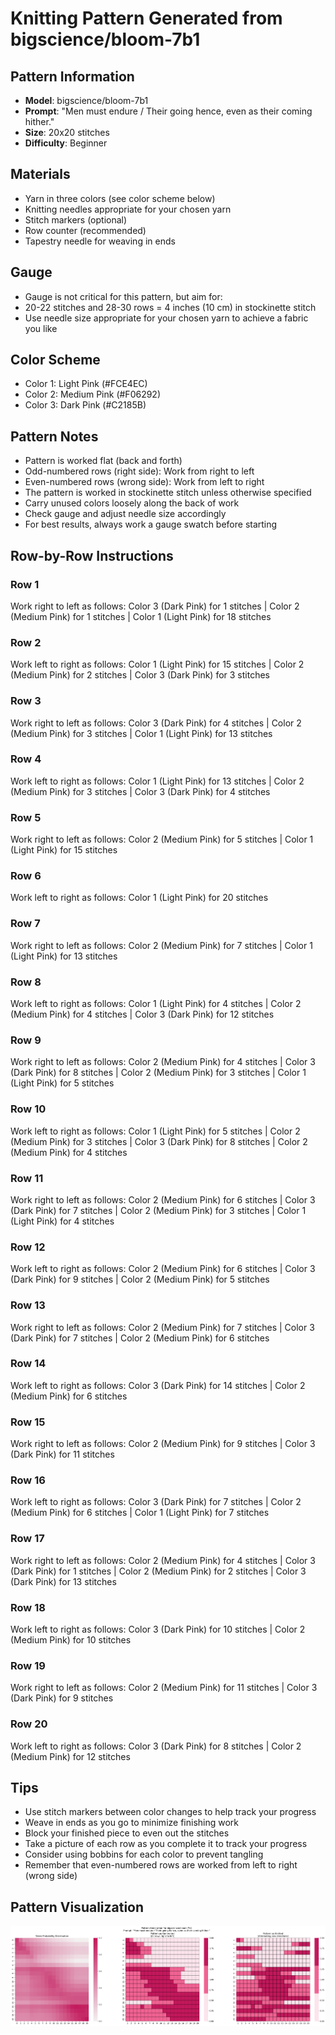 # Knitting Pattern Generated from bigscience/bloom-7b1

## Pattern Information
- **Model**: bigscience/bloom-7b1
- **Prompt**: "Men must endure / Their going hence, even as their coming hither."
- **Size**: 20x20 stitches
- **Difficulty**: Beginner

## Materials
- Yarn in three colors (see color scheme below)
- Knitting needles appropriate for your chosen yarn
- Stitch markers (optional)
- Row counter (recommended)
- Tapestry needle for weaving in ends

## Gauge
- Gauge is not critical for this pattern, but aim for:
- 20-22 stitches and 28-30 rows = 4 inches (10 cm) in stockinette stitch
- Use needle size appropriate for your chosen yarn to achieve a fabric you like

## Color Scheme
- Color 1: Light Pink (#FCE4EC)
- Color 2: Medium Pink (#F06292)
- Color 3: Dark Pink (#C2185B)

## Pattern Notes
- Pattern is worked flat (back and forth)
- Odd-numbered rows (right side): Work from right to left
- Even-numbered rows (wrong side): Work from left to right
- The pattern is worked in stockinette stitch unless otherwise specified
- Carry unused colors loosely along the back of work
- Check gauge and adjust needle size accordingly
- For best results, always work a gauge swatch before starting

## Row-by-Row Instructions

### Row 1
Work right to left as follows: Color 3 (Dark Pink) for 1 stitches | Color 2 (Medium Pink) for 1 stitches | Color 1 (Light Pink) for 18 stitches

### Row 2
Work left to right as follows: Color 1 (Light Pink) for 15 stitches | Color 2 (Medium Pink) for 2 stitches | Color 3 (Dark Pink) for 3 stitches

### Row 3
Work right to left as follows: Color 3 (Dark Pink) for 4 stitches | Color 2 (Medium Pink) for 3 stitches | Color 1 (Light Pink) for 13 stitches

### Row 4
Work left to right as follows: Color 1 (Light Pink) for 13 stitches | Color 2 (Medium Pink) for 3 stitches | Color 3 (Dark Pink) for 4 stitches

### Row 5
Work right to left as follows: Color 2 (Medium Pink) for 5 stitches | Color 1 (Light Pink) for 15 stitches

### Row 6
Work left to right as follows: Color 1 (Light Pink) for 20 stitches

### Row 7
Work right to left as follows: Color 2 (Medium Pink) for 7 stitches | Color 1 (Light Pink) for 13 stitches

### Row 8
Work left to right as follows: Color 1 (Light Pink) for 4 stitches | Color 2 (Medium Pink) for 4 stitches | Color 3 (Dark Pink) for 12 stitches

### Row 9
Work right to left as follows: Color 2 (Medium Pink) for 4 stitches | Color 3 (Dark Pink) for 8 stitches | Color 2 (Medium Pink) for 3 stitches | Color 1 (Light Pink) for 5 stitches

### Row 10
Work left to right as follows: Color 1 (Light Pink) for 5 stitches | Color 2 (Medium Pink) for 3 stitches | Color 3 (Dark Pink) for 8 stitches | Color 2 (Medium Pink) for 4 stitches

### Row 11
Work right to left as follows: Color 2 (Medium Pink) for 6 stitches | Color 3 (Dark Pink) for 7 stitches | Color 2 (Medium Pink) for 3 stitches | Color 1 (Light Pink) for 4 stitches

### Row 12
Work left to right as follows: Color 2 (Medium Pink) for 6 stitches | Color 3 (Dark Pink) for 9 stitches | Color 2 (Medium Pink) for 5 stitches

### Row 13
Work right to left as follows: Color 2 (Medium Pink) for 7 stitches | Color 3 (Dark Pink) for 7 stitches | Color 2 (Medium Pink) for 6 stitches

### Row 14
Work left to right as follows: Color 3 (Dark Pink) for 14 stitches | Color 2 (Medium Pink) for 6 stitches

### Row 15
Work right to left as follows: Color 2 (Medium Pink) for 9 stitches | Color 3 (Dark Pink) for 11 stitches

### Row 16
Work left to right as follows: Color 3 (Dark Pink) for 7 stitches | Color 2 (Medium Pink) for 6 stitches | Color 1 (Light Pink) for 7 stitches

### Row 17
Work right to left as follows: Color 2 (Medium Pink) for 4 stitches | Color 3 (Dark Pink) for 1 stitches | Color 2 (Medium Pink) for 2 stitches | Color 3 (Dark Pink) for 13 stitches

### Row 18
Work left to right as follows: Color 3 (Dark Pink) for 10 stitches | Color 2 (Medium Pink) for 10 stitches

### Row 19
Work right to left as follows: Color 2 (Medium Pink) for 11 stitches | Color 3 (Dark Pink) for 9 stitches

### Row 20
Work left to right as follows: Color 3 (Dark Pink) for 8 stitches | Color 2 (Medium Pink) for 12 stitches

## Tips
- Use stitch markers between color changes to help track your progress
- Weave in ends as you go to minimize finishing work
- Block your finished piece to even out the stitches
- Take a picture of each row as you complete it to track your progress
- Consider using bobbins for each color to prevent tangling
- Remember that even-numbered rows are worked from left to right (wrong side)

## Pattern Visualization
![Pattern Visualization](pattern_bloom_7b1_Men_must_endure___Th.png)